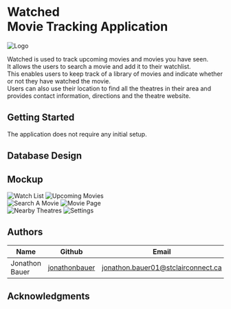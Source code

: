 # Watched <br/> Movie Tracking Application

![Logo](https://github.com/jonathonbauer/watched/blob/polish/images/icon.jpg)

Watched is used to track upcoming movies and movies you have seen.
<br/>
It allows the users to search a movie and add it to their watchlist. 
<br/>
This enables users to keep track of a library of movies and indicate whether or not they have watched the movie. 
<br/>
Users can also use their location to find all the theatres in their area and provides contact information, directions and the theatre website.

## Getting Started

The application does not require any initial setup.

## Database Design

## Mockup

![Watch List](https://github.com/jonathonbauer/watched/blob/polish/images/watch_list.jpg)
![Upcoming Movies](https://github.com/jonathonbauer/watched/blob/polish/images/upcoming_movies.jpg)
<br/>
![Search A Movie](https://github.com/jonathonbauer/watched/blob/polish/images/search_movie.jpg)
![Movie Page](https://github.com/jonathonbauer/watched/blob/polish/images/movie_page.jpg)
<br/>
![Nearby Theatres](https://github.com/jonathonbauer/watched/blob/polish/images/nearby_theatres.jpg)
![Settings](https://github.com/jonathonbauer/watched/blob/polish/images/settings.jpg)


## Authors

| Name             | Github                                              |                           Email     |
| -------------    | --------------------------------------------------- | ----------------------------------- |
| Jonathon Bauer   | [jonathonbauer](https://github.com/jonathonbauer)   | jonathon.bauer01@stclairconnect.ca  |


## Acknowledgments

